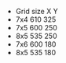 * Grid size   X   Y
* 7x4         610 325
* 7x5         600 250
* 8x5         535 250
* 7x6         600 180
* 8x5         535 180

